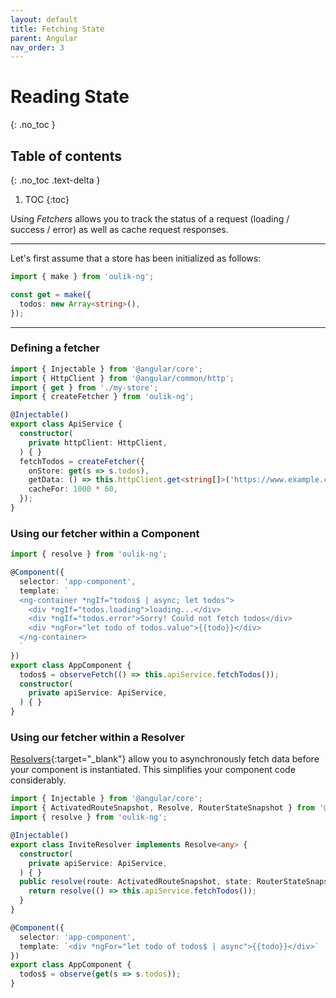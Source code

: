 ```yaml
---
layout: default
title: Fetching State
parent: Angular
nav_order: 3
---
```


# Reading State
{: .no_toc }

## Table of contents
{: .no_toc .text-delta }

1. TOC
{:toc}

Using *Fetchers* allows you to track the status of a request (loading / success / error) as well as cache request responses.

---
Let's first assume that a store has been initialized as follows:
```ts
import { make } from 'oulik-ng';

const get = make({
  todos: new Array<string>(),
}); 
```
---

### **Defining** a fetcher
```ts
import { Injectable } from '@angular/core';
import { HttpClient } from '@angular/common/http';
import { get } from './my-store';
import { createFetcher } from 'oulik-ng';

@Injectable()
export class ApiService {
  constructor(
    private httpClient: HttpClient,
  ) { }
  fetchTodos = createFetcher({
    onStore: get(s => s.todos),
    getData: () => this.httpClient.get<string[]>('https://www.example.com/todos'),
    cacheFor: 1000 * 60,
  });
}
```

### Using our fetcher within a **Component**

```ts
import { resolve } from 'oulik-ng';

@Component({
  selector: 'app-component',
  template: `
  <ng-container *ngIf="todos$ | async; let todos">
    <div *ngIf="todos.loading">loading...</div>
    <div *ngIf="todos.error">Sorry! Could not fetch todos</div>
    <div *ngFor="let todo of todos.value">{{todo}}</div>
  </ng-container>
  `
})
export class AppComponent {
  todos$ = observeFetch(() => this.apiService.fetchTodos());
  constructor(
    private apiService: ApiService,
  ) { }
}
```

### Using our fetcher within a **Resolver**
[Resolvers](https://angular.io/api/router/Resolve){:target="_blank"} allow you to asynchronously fetch data before your component is instantiated. This simplifies your component code considerably.
```ts
import { Injectable } from '@angular/core';
import { ActivatedRouteSnapshot, Resolve, RouterStateSnapshot } from '@angular/router';
import { resolve } from 'oulik-ng';

@Injectable()
export class InviteResolver implements Resolve<any> {
  constructor(
    private apiService: ApiService,
  ) { }
  public resolve(route: ActivatedRouteSnapshot, state: RouterStateSnapshot) {
    return resolve(() => this.apiService.fetchTodos());
  }
}
```
```ts
@Component({
  selector: 'app-component',
  template: `<div *ngFor="let todo of todos$ | async">{{todo}}</div>`
})
export class AppComponent {
  todos$ = observe(get(s => s.todos));
}
```
